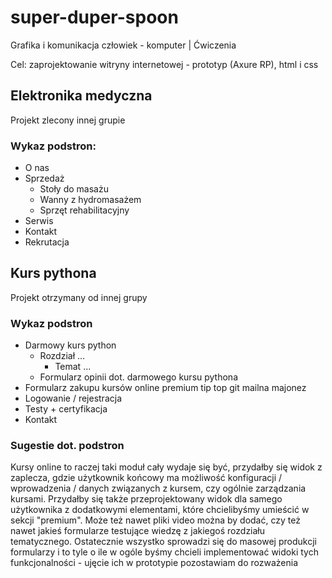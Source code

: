 # super-duper-spoon
Grafika i komunikacja człowiek - komputer | Ćwiczenia

Cel: zaprojektowanie witryny internetowej - prototyp (Axure RP), html i css

## Elektronika medyczna
Projekt zlecony innej grupie

### Wykaz podstron:
* O nas
* Sprzedaż
  - Stoły do masażu
  - Wanny z hydromasażem
  - Sprzęt rehabilitacyjny
* Serwis
* Kontakt
* Rekrutacja

## Kurs pythona
Projekt otrzymany od innej grupy

### Wykaz podstron
* Darmowy kurs python
  - Rozdział ...
      - Temat ...
  - Formularz opinii dot. darmowego kursu pythona
* Formularz zakupu kursów online premium tip top git mailna majonez
* Logowanie / rejestracja
* Testy + certyfikacja
* Kontakt

### Sugestie dot. podstron
Kursy online to raczej taki moduł cały wydaje się być, przydałby się widok z zaplecza, gdzie użytkownik końcowy ma możliwość konfiguracji / wprowadzenia / danych związanych z kursem, czy ogólnie zarządzania kursami. Przydałby się także przeprojektowany widok dla samego użytkownika z dodatkowymi elementami, które chcielibyśmy umieścić w sekcji "premium". Może też nawet pliki video można by dodać, czy też nawet jakieś formularze testujące wiedzę z jakiegoś rozdziału tematycznego. Ostatecznie wszystko sprowadzi się do masowej produkcji formularzy i to tyle o ile w ogóle byśmy chcieli implementować widoki tych funkcjonalności - ujęcie ich w prototypie pozostawiam do rozważenia

